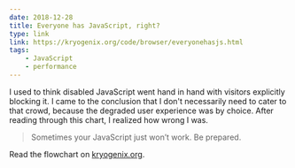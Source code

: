 ```yaml
---
date: 2018-12-28
title: Everyone has JavaScript, right?
type: link
link: https://kryogenix.org/code/browser/everyonehasjs.html
tags:
    - JavaScript
    - performance
---
```


I used to think disabled JavaScript went hand in hand with visitors explicitly blocking it. I came to the conclusion that I don't necessarily need to cater to that crowd, because the degraded user experience was by choice. After reading through this chart, I realized how wrong I was.

> Sometimes your JavaScript just won’t work. Be prepared.

Read the flowchart on [kryogenix.org](https://kryogenix.org/code/browser/everyonehasjs.html).
